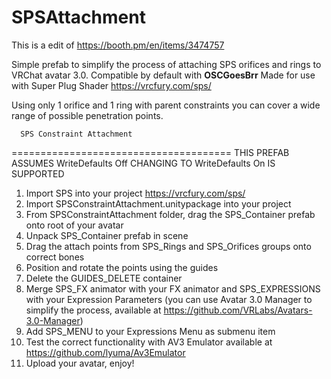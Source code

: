 # SPSAttachment
This is a edit of https://booth.pm/en/items/3474757

Simple prefab to simplify the process of attaching SPS orifices and rings to VRChat avatar 3.0.
Compatible by default with **OSCGoesBrr**
Made for use with Super Plug Shader https://vrcfury.com/sps/

Using only 1 orifice and 1 ring with parent constraints you can cover a wide range of possible penetration points.

      SPS Constraint Attachment
======================================
THIS PREFAB ASSUMES WriteDefaults Off
CHANGING TO WriteDefaults On IS SUPPORTED

1. Import SPS into your project https://vrcfury.com/sps/
2. Import SPSConstraintAttachment.unitypackage into your project
3. From SPSConstraintAttachment folder, drag the SPS_Container prefab onto root of your avatar
4. Unpack SPS_Container prefab in scene
5. Drag the attach points from SPS_Rings and SPS_Orifices groups onto correct bones
6. Position and rotate the points using the guides
7. Delete the GUIDES_DELETE container
8. Merge SPS_FX animator with your FX animator and SPS_EXPRESSIONS with your Expression Parameters
(you can use Avatar 3.0 Manager to simplify the process, available at https://github.com/VRLabs/Avatars-3.0-Manager)
9. Add SPS_MENU to your Expressions Menu as submenu item
10. Test the correct functionality with AV3 Emulator available at https://github.com/lyuma/Av3Emulator
0. Upload your avatar, enjoy!

